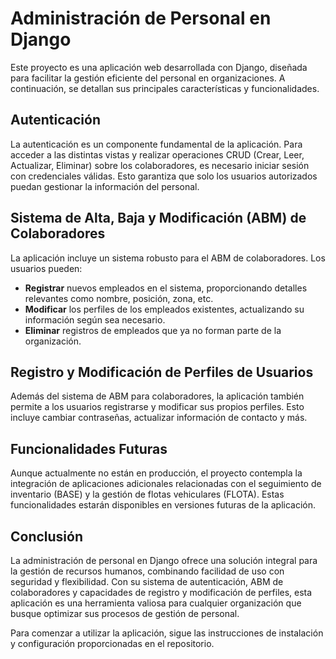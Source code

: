 # Administración de Personal en Django

Este proyecto es una aplicación web desarrollada con Django, diseñada para facilitar la gestión eficiente del personal en organizaciones. A continuación, se detallan sus principales características y funcionalidades.

## Autenticación

La autenticación es un componente fundamental de la aplicación. Para acceder a las distintas vistas y realizar operaciones CRUD (Crear, Leer, Actualizar, Eliminar) sobre los colaboradores, es necesario iniciar sesión con credenciales válidas. Esto garantiza que solo los usuarios autorizados puedan gestionar la información del personal.

## Sistema de Alta, Baja y Modificación (ABM) de Colaboradores

La aplicación incluye un sistema robusto para el ABM de colaboradores. Los usuarios pueden:

- **Registrar** nuevos empleados en el sistema, proporcionando detalles relevantes como nombre, posición, zona, etc.
- **Modificar** los perfiles de los empleados existentes, actualizando su información según sea necesario.
- **Eliminar** registros de empleados que ya no forman parte de la organización.

## Registro y Modificación de Perfiles de Usuarios

Además del sistema de ABM para colaboradores, la aplicación también permite a los usuarios registrarse y modificar sus propios perfiles. Esto incluye cambiar contraseñas, actualizar información de contacto y más.

## Funcionalidades Futuras

Aunque actualmente no están en producción, el proyecto contempla la integración de aplicaciones adicionales relacionadas con el seguimiento de inventario (BASE) y la gestión de flotas vehiculares (FLOTA). Estas funcionalidades estarán disponibles en versiones futuras de la aplicación.

## Conclusión

La administración de personal en Django ofrece una solución integral para la gestión de recursos humanos, combinando facilidad de uso con seguridad y flexibilidad. Con su sistema de autenticación, ABM de colaboradores y capacidades de registro y modificación de perfiles, esta aplicación es una herramienta valiosa para cualquier organización que busque optimizar sus procesos de gestión de personal.

Para comenzar a utilizar la aplicación, sigue las instrucciones de instalación y configuración proporcionadas en el repositorio.